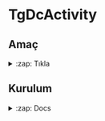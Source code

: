 # TgDcActivity

## Amaç
<details>
  <summary>:zap: Tıkla</summary>
  - Discord 'da bulunan etkinlik gösterme işlevine telegramda aracı bir bot yazılımı!<br>
  - Örnek için tıkla! -> https://t.me/suaneyapiyorum
</details>


## Kurulum
<details>
  <summary>:zap: Docs</summary>
  ```python
  cd TgDcActivity
  
  pip install -r requirements.txt
  
  python main.py


</details>
